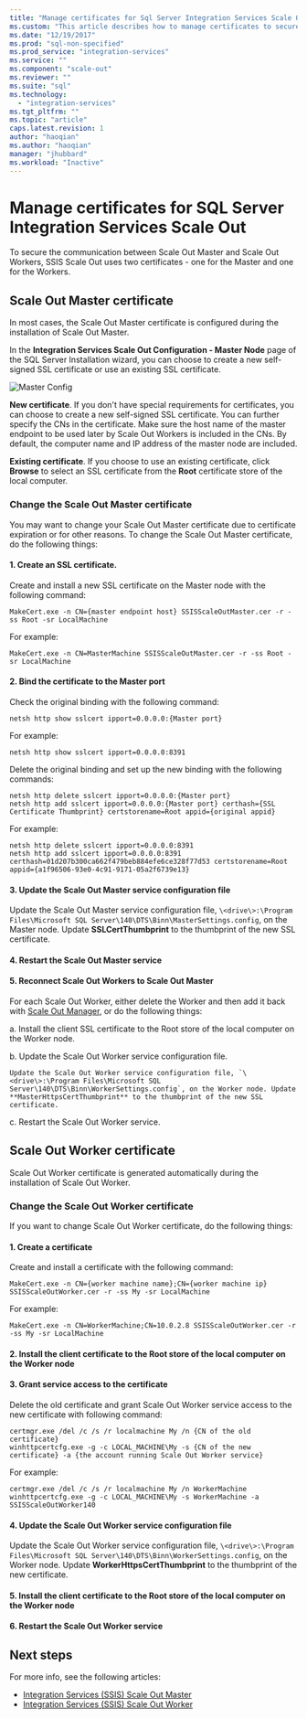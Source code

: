 ```yaml
---
title: "Manage certificates for Sql Server Integration Services Scale Out | Microsoft Docs"
ms.custom: "This article describes how to manage certificates to secure communications between SSIS Scale Out Master and Scale Out Workers."
ms.date: "12/19/2017"
ms.prod: "sql-non-specified"
ms.prod_service: "integration-services"
ms.service: ""
ms.component: "scale-out"
ms.reviewer: ""
ms.suite: "sql"
ms.technology: 
  - "integration-services"
ms.tgt_pltfrm: ""
ms.topic: "article"
caps.latest.revision: 1
author: "haoqian"
ms.author: "haoqian"
manager: "jhubbard"
ms.workload: "Inactive"
---
```

# Manage certificates for SQL Server Integration Services Scale Out

To secure the communication between Scale Out Master and Scale Out Workers, SSIS Scale Out uses two certificates - one for the Master and one for the Workers. 

## Scale Out Master certificate

In most cases, the Scale Out Master certificate is configured during the installation of Scale Out Master.

In the **Integration Services Scale Out Configuration - Master Node** page of the SQL Server Installation wizard, you can choose to create a new self-signed SSL certificate or use an existing SSL certificate.

![Master Config](media/master-config.PNG)

**New certificate**. If you don't have special requirements for certificates, you can choose to create a new self-signed SSL certificate. You can further specify the CNs in the certificate. Make sure the host name of the master endpoint to be used later by Scale Out Workers is included in the CNs. By default, the computer name and IP address of the master node are included. 

**Existing certificate**. If you choose to use an existing certificate, click **Browse** to select an SSL certificate from the **Root** certificate store of the local computer.

### Change the Scale Out Master certificate

You may want to change your Scale Out Master certificate due to certificate expiration or for other reasons. To change the Scale Out Master certificate, do the following things:

#### 1. Create an SSL certificate.
Create and install a new SSL certificate on the Master node with the following command:

```dos
MakeCert.exe -n CN={master endpoint host} SSISScaleOutMaster.cer -r -ss Root -sr LocalMachine
```
For example:

```dos
MakeCert.exe -n CN=MasterMachine SSISScaleOutMaster.cer -r -ss Root -sr LocalMachine
```

#### 2. Bind the certificate to the Master port
Check the original binding with the following command:

```dos
netsh http show sslcert ipport=0.0.0.0:{Master port}
```

For example:

```dos
netsh http show sslcert ipport=0.0.0.0:8391
```

Delete the original binding and set up the new binding with the following commands:

```dos
netsh http delete sslcert ipport=0.0.0.0:{Master port}
netsh http add sslcert ipport=0.0.0.0:{Master port} certhash={SSL Certificate Thumbprint} certstorename=Root appid={original appid}
```

For example:

```dos
netsh http delete sslcert ipport=0.0.0.0:8391
netsh http add sslcert ipport=0.0.0.0:8391 certhash=01d207b300ca662f479beb884efe6ce328f77d53 certstorename=Root appid={a1f96506-93e0-4c91-9171-05a2f6739e13}
```

#### 3. Update the Scale Out Master service configuration file
Update the Scale Out Master service configuration file, `\<drive\>:\Program Files\Microsoft SQL Server\140\DTS\Binn\MasterSettings.config`, on the Master node. Update **SSLCertThumbprint** to the thumbprint of the new SSL certificate.

#### 4. Restart the Scale Out Master service

#### 5. Reconnect Scale Out Workers to Scale Out Master
For each Scale Out Worker, either delete the Worker and then add it back with [Scale Out Manager](integration-services-ssis-scale-out-manager.md), or do the following things:

a.  Install the client SSL certificate to the Root store of the local computer on the Worker node.

b.  Update the Scale Out Worker service configuration file.

    Update the Scale Out Worker service configuration file, `\<drive\>:\Program Files\Microsoft SQL Server\140\DTS\Binn\WorkerSettings.config`, on the Worker node. Update **MasterHttpsCertThumbprint** to the thumbprint of the new SSL certificate.

c.  Restart the Scale Out Worker service.

## Scale Out Worker certificate

Scale Out Worker certificate is generated automatically during the installation of Scale Out Worker. 

### Change the Scale Out Worker certificate

If you want to change Scale Out Worker certificate, do the following things:

#### 1. Create a certificate
Create and install a certificate with the following command:

```dos
MakeCert.exe -n CN={worker machine name};CN={worker machine ip} SSISScaleOutWorker.cer -r -ss My -sr LocalMachine
```

For example:

```dos
MakeCert.exe -n CN=WorkerMachine;CN=10.0.2.8 SSISScaleOutWorker.cer -r -ss My -sr LocalMachine
```

#### 2. Install the client certificate to the Root store of the local computer on the Worker node

#### 3. Grant service access to the certificate
Delete the old certificate and grant Scale Out Worker service access to the new certificate with following command:

```dos
certmgr.exe /del /c /s /r localmachine My /n {CN of the old certificate}
winhttpcertcfg.exe -g -c LOCAL_MACHINE\My -s {CN of the new certificate} -a {the account running Scale Out Worker service}
```

For example:

```dos
certmgr.exe /del /c /s /r localmachine My /n WorkerMachine
winhttpcertcfg.exe -g -c LOCAL_MACHINE\My -s WorkerMachine -a SSISScaleOutWorker140
```

#### 4. Update the Scale Out Worker service configuration file
Update the Scale Out Worker service configuration file, `\<drive\>:\Program Files\Microsoft SQL Server\140\DTS\Binn\WorkerSettings.config`, on the Worker node. Update **WorkerHttpsCertThumbprint** to the thumbprint of the new certificate.

#### 5. Install the client certificate to the Root store of the local computer on the Worker node

#### 6. Restart the Scale Out Worker service

## Next steps
For more info, see the following articles:
-   [Integration Services (SSIS) Scale Out Master](integration-services-ssis-scale-out-master.md)
-   [Integration Services (SSIS) Scale Out Worker](integration-services-ssis-scale-out-worker.md)